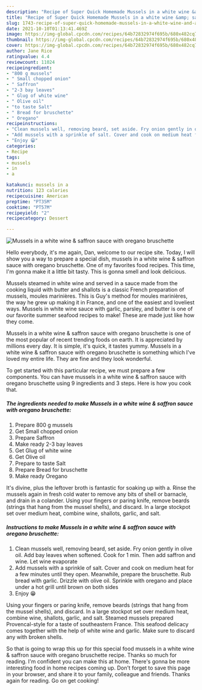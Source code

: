 ```yaml
---
description: "Recipe of Super Quick Homemade Mussels in a white wine &amp; saffron sauce with oregano bruschette"
title: "Recipe of Super Quick Homemade Mussels in a white wine &amp; saffron sauce with oregano bruschette"
slug: 1743-recipe-of-super-quick-homemade-mussels-in-a-white-wine-and-amp-saffron-sauce-with-oregano-bruschette
date: 2021-10-10T01:13:41.469Z
image: https://img-global.cpcdn.com/recipes/64b72832974f695b/680x482cq70/mussels-in-a-white-wine-saffron-sauce-with-oregano-bruschette-recipe-main-photo.jpg
thumbnail: https://img-global.cpcdn.com/recipes/64b72832974f695b/680x482cq70/mussels-in-a-white-wine-saffron-sauce-with-oregano-bruschette-recipe-main-photo.jpg
cover: https://img-global.cpcdn.com/recipes/64b72832974f695b/680x482cq70/mussels-in-a-white-wine-saffron-sauce-with-oregano-bruschette-recipe-main-photo.jpg
author: Jane Rice
ratingvalue: 4.4
reviewcount: 11024
recipeingredient:
- "800 g mussels"
- " Small chopped onion"
- " Saffron"
- "2-3 bay leaves"
- " Glug of white wine"
- " Olive oil"
- "to taste Salt"
- " Bread for bruschette"
- " Oregano"
recipeinstructions:
- "Clean mussels well, removing beard, set aside. Fry onion gently in olive oil. Add bay leaves when softened. Cook for 1 min. Then add saffron and wine. Let wine evaporate"
- "Add mussels with a sprinkle of salt. Cover and cook on medium heat for a few minutes until they open. Meanwhile, prepare the bruschette. Rub bread with garlic. Drizzle with olive oil. Sprinkle with oregano and place under a hot grill until brown on both sides"
- "Enjoy 😁"
categories:
- Recipe
tags:
- mussels
- in
- a

katakunci: mussels in a 
nutrition: 123 calories
recipecuisine: American
preptime: "PT35M"
cooktime: "PT57M"
recipeyield: "2"
recipecategory: Dessert

---
```



![Mussels in a white wine & saffron sauce with oregano bruschette](https://img-global.cpcdn.com/recipes/64b72832974f695b/680x482cq70/mussels-in-a-white-wine-saffron-sauce-with-oregano-bruschette-recipe-main-photo.jpg)

Hello everybody, it's me again, Dan, welcome to our recipe site. Today, I will show you a way to prepare a special dish, mussels in a white wine & saffron sauce with oregano bruschette. One of my favorites food recipes. This time, I'm gonna make it a little bit tasty. This is gonna smell and look delicious.

Mussels steamed in white wine and served in a sauce made from the cooking liquid with butter and shallots is a classic French preparation of mussels, moules marinières. This is Guy's method for moules marinières, the way he grew up making it in France, and one of the easiest and loveliest ways. Mussels in white wine sauce with garlic, parsley, and butter is one of our favorite summer seafood recipes to make! These are made just like how they come.

Mussels in a white wine & saffron sauce with oregano bruschette is one of the most popular of recent trending foods on earth. It is appreciated by millions every day. It is simple, it's quick, it tastes yummy. Mussels in a white wine & saffron sauce with oregano bruschette is something which I've loved my entire life. They are fine and they look wonderful.


To get started with this particular recipe, we must prepare a few components. You can have mussels in a white wine & saffron sauce with oregano bruschette using 9 ingredients and 3 steps. Here is how you cook that.

<!--inarticleads1-->

##### The ingredients needed to make Mussels in a white wine & saffron sauce with oregano bruschette:

1. Prepare 800 g mussels
1. Get  Small chopped onion
1. Prepare  Saffron
1. Make ready 2-3 bay leaves
1. Get  Glug of white wine
1. Get  Olive oil
1. Prepare to taste Salt
1. Prepare  Bread for bruschette
1. Make ready  Oregano


It's divine, plus the leftover broth is fantastic for soaking up with a. Rinse the mussels again in fresh cold water to remove any bits of shell or barnacle, and drain in a colander. Using your fingers or paring knife, remove beards (strings that hang from the mussel shells), and discard. In a large stockpot set over medium heat, combine wine, shallots, garlic, and salt. 

<!--inarticleads2-->

##### Instructions to make Mussels in a white wine & saffron sauce with oregano bruschette:

1. Clean mussels well, removing beard, set aside. Fry onion gently in olive oil. Add bay leaves when softened. Cook for 1 min. Then add saffron and wine. Let wine evaporate
1. Add mussels with a sprinkle of salt. Cover and cook on medium heat for a few minutes until they open. Meanwhile, prepare the bruschette. Rub bread with garlic. Drizzle with olive oil. Sprinkle with oregano and place under a hot grill until brown on both sides
1. Enjoy 😁


Using your fingers or paring knife, remove beards (strings that hang from the mussel shells), and discard. In a large stockpot set over medium heat, combine wine, shallots, garlic, and salt. Steamed mussels prepared Provencal-style for a taste of southeastern France. This seafood delicacy comes together with the help of white wine and garlic. Make sure to discard any with broken shells. 

So that is going to wrap this up for this special food mussels in a white wine & saffron sauce with oregano bruschette recipe. Thanks so much for reading. I'm confident you can make this at home. There's gonna be more interesting food in home recipes coming up. Don't forget to save this page in your browser, and share it to your family, colleague and friends. Thanks again for reading. Go on get cooking!
